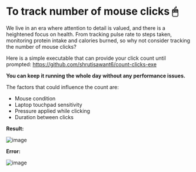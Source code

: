 # To track number of mouse clicks 🖱

We live in an era where attention to detail is valued, and there is a heightened focus on health.
From tracking pulse rate to steps taken, monitoring protein intake and calories burned, so why not consider tracking the number of mouse clicks?

Here is a simple executable that can provide your click count until prompted: https://github.com/shrutisawant6/count-clicks-exe 

**You can keep it running the whole day without any performance issues.**

The factors that could influence the count are:
- Mouse condition
- Laptop touchpad sensitivity
- Pressure applied while clicking
- Duration between clicks

**Result:**

![image](https://github.com/shrutisawant6/count-clicks/assets/140047758/fe336cd9-8ab5-41c3-b47b-89d190760b9a)


**Error:**

![image](https://github.com/shrutisawant6/count-clicks/assets/140047758/5f010d5e-87d8-4abe-a139-3de3f4697367)
